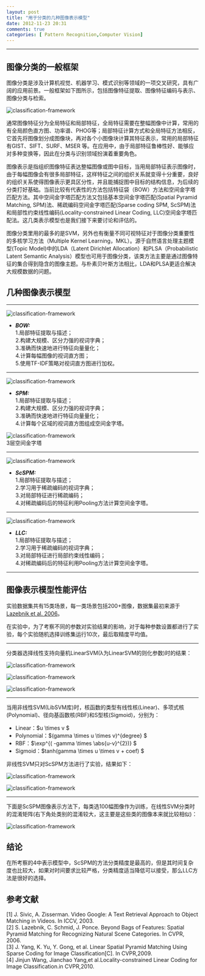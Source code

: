 ```yaml
---
layout: post
title: "用于分类的几种图像表示模型"
date: 2012-11-23 20:31
comments: true
categories: [ Pattern Recognition,Computer Vision]
---
```


----------

## 图像分类的一般框架 ##
图像分类是涉及计算机视觉、机器学习、模式识别等领域的一项交叉研究，具有广阔的应用前景。一般框架如下图所示，包括图像特征提取、图像特征编码与表示、图像分类与检索。

![classification-framework](../images/Image-Representation-For-Classification/image-classification-framework.png)


通常图像特征分为全局特征和局部特征，全局特征需要在整幅图像中计算，常用的有全局颜色直方图、功率谱、PHOG等；局部特征计算方式和全局特征方法相反，它首先将图像划分成图像块，再对各个小图像块计算其特征表示，常用的局部特征有GIST、SIFT、SURF、MSER 等。在应用中，由于局部特征鲁棒性好、能够应对多种变换等，因此在分类与识别领域扮演着重要角色。

图像表示是指组织图像特征表达整幅图像或图中目标，当用局部特征表示图像时，由于每幅图像会有很多局部特征，这样特征之间的组织关系就变得十分重要，良好的组织关系使得图像表示更具区分性，并且能捕捉图中目标的结构信息，为后续的分类打好基础。当前比较有代表性的方法包括特征袋（BOW）方法和空间金字塔匹配方法。其中空间金字塔匹配方法又包括基本空间金字塔匹配(Spatial Pyramid Matching, SPM)法、稀疏编码空间金字塔匹配(Sparse coding SPM, ScSPM)法和局部性约束线性编码(Locality-constrained Linear Coding, LLC)空间金字塔匹配法。这几类表示模型也是我们接下来要讨论和评估的。

图像分类里用的最多的是SVM，另外也有衡量不同可视特征对于图像分类重要性的多核学习方法（Multiple Kernel Learning，MKL）。源于自然语言处理主题模型(Topic Model)中的LDA（Latent Dirichlet Allocation）和PLSA（Probabilistic Latent Semantic Analysis）模型也可用于图像分类，该类方法主要是通过图像特征的集合得到隐含的图像主题。与朴素贝叶斯方法相比，LDA和PLSA更适合解决大规模数据的问题。



## 几种图像表示模型 ##

----------
![classification-framework](../images/Image-Representation-For-Classification/BOW.png)

*  ***BOW:***  
1.局部特征提取与描述；  
2.构建大规模、区分力强的视词字典；  
3.准确而快速地进行特征向量量化；  
4.计算每幅图像的视词直方图；  
5.使用TF-IDF策略对视词直方图进行加权。  

----------

![classification-framework](../images/Image-Representation-For-Classification/SPM.png)

*  ***SPM:***  
1.局部特征提取与描述；  
2.构建大规模、区分力强的视词字典；   
3.准确而快速地进行特征向量量化；   
4.计算每个区域的视词直方图组成空间金字塔。

![classification-framework](../images/Image-Representation-For-Classification/3-SPM.png)  
3层空间金字塔

----------

![classification-framework](../images/Image-Representation-For-Classification/ScSPM.png)

*  ***ScSPM:***  
1.局部特征提取与描述；  
2.学习用于稀疏编码的视词字典；  
3.对局部特征进行稀疏编码；  
4.对稀疏编码后的特征利用Pooling方法计算空间金字塔。  

----------

![classification-framework](../images/Image-Representation-For-Classification/LLC.png)

*  ***LLC:***  
1.局部特征提取与描述；  
2.学习用于稀疏编码的视词字典；  
3.对局部特征进行局部约束线性编码；  
4.对稀疏编码后的特征利用Pooling方法计算空间金字塔。  

----------

## 图像表示模型性能评估 ##

实验数据集共有15类场景，每一类场景包括200+图像，数据集最初来源于[Lazebnik et al. 2006](http://www.di.ens.fr/willow/pdfs/cvpr06b.pdf)。

在实验中，为了考察不同的参数对实验结果的影响，对于每种参数设置都进行了实验，每个实验随机选择训练集运行10次，最后取精度平均值。

----------

分类器选择线性支持向量机LinearSVM(λ为LinearSVM的则化参数)时的结果：

![classification-framework](../images/Image-Representation-For-Classification/LinearSVM-Tr.png)

![classification-framework](../images/Image-Representation-For-Classification/LinearSVM-Dic.png)

![classification-framework](../images/Image-Representation-For-Classification/LinearSVM-lambda.png)

----------

当用非线性SVM(LibSVM库)时，核函数的类型有线性核(Linear)、多项式核(Polynomial)、径向基函数核(RBF)和S型核(Sigmoid)，分别为：  
*  Linear：$u \times v $
*  Polynomial：$(gamma \times u \times v)^{degree} $
*  RBF：$\exp^{( -gamma \times \abs{u-v}^{2})} $
*  Sigmoid：$tanh(gamma \times u \times v + coef) $

非线性SVM只对ScSPM方法进行了实验，结果如下：

![classification-framework](../images/Image-Representation-For-Classification/Kernel-ScSPM-Tr.png)

![classification-framework](../images/Image-Representation-For-Classification/Kernel-ScSPM-Dic.png)

----------

下面是ScSPM图像表示方法下，每类选100幅图像作为训练，在线性SVM分类时的混淆矩阵(右下角处类别的混淆较大，这主要是这些类的图像本来就比较相似)：

![classification-framework](../images/Image-Representation-For-Classification/Confusion-Matrix.png)

<!-- more -->

## 结论 ##

在所考察的4中表示模型中，ScSPM的方法分类精度是最高的，但是其时间复杂度也比较大，如果对时间要求比较严格，分类精度适当降低可以接受，那么LLC方法是很好的选择。


## 参考文献 ##

[1]	J. Sivic, A. Zisserman. Video Google: A Text Retrieval Approach to Object Matching in Videos. In ICCV, 2003.  
[2]	S. Lazebnik, C. Schmid, J. Ponce. Beyond Bags of Features: Spatial Pyramid Matching for Recognizing Natural Scene Categories. In CVPR, 2006.  
[3]	J. Yang,  K. Yu,  Y. Gong, et al. Linear Spatial Pyramid Matching Using Sparse Coding for Image Classification[C]. In CVPR,2009.  
[4]	Jinjun Wang, Jianchao Yang,et al.Locality-constrained Linear Coding for Image Classification.in CVPR,2010.  

